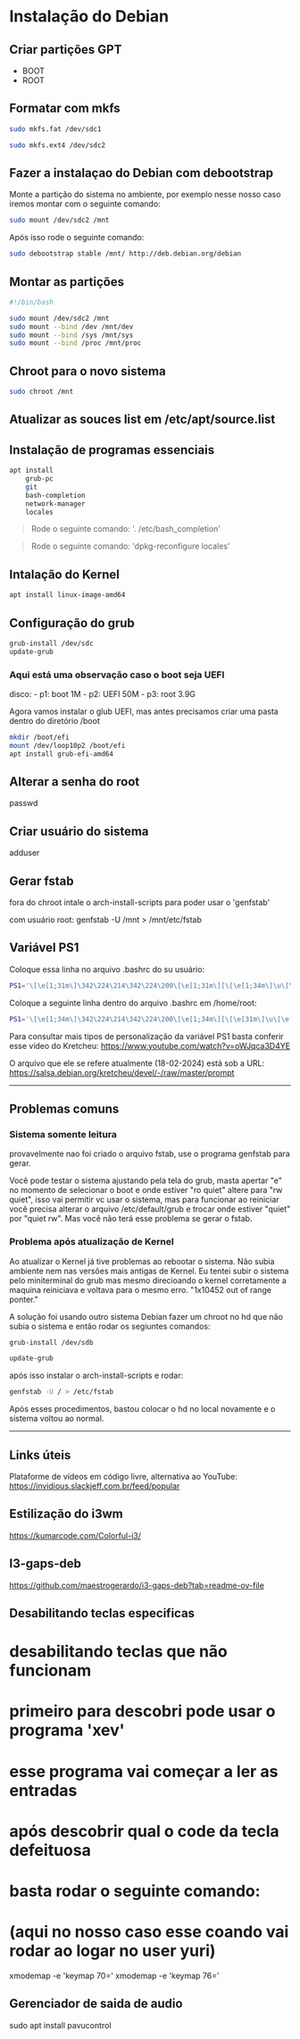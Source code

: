 # Instalação do Debian

## Criar partições GPT
- BOOT
- ROOT


## Formatar com mkfs

```sh
sudo mkfs.fat /dev/sdc1
```

```sh
sudo mkfs.ext4 /dev/sdc2
```

## Fazer a instalaçao do Debian com debootstrap

Monte a partição do sistema no ambiente, por exemplo nesse nosso caso iremos
montar com o seguinte comando:
```sh
sudo mount /dev/sdc2 /mnt
```

Após isso rode o seguinte comando:

```sh
sudo debootstrap stable /mnt/ http://deb.debian.org/debian
```

## Montar as partições

```sh
#!/bin/bash

sudo mount /dev/sdc2 /mnt
sudo mount --bind /dev /mnt/dev
sudo mount --bind /sys /mnt/sys
sudo mount --bind /proc /mnt/proc
```

## Chroot para o novo sistema

```sh
sudo chroot /mnt
```

## Atualizar as souces list em /etc/apt/source.list

## Instalação de programas essenciais

```sh
apt install
    grub-pc
    git
    bash-completion
    network-manager
    locales
```

> Rode o seguinte comando: '. /etc/bash_completion'

> Rode o seguinte comando: 'dpkg-reconfigure locales'

## Intalação do Kernel

```sh
apt install linux-image-amd64
```

## Configuração do grub

```sh
grub-install /dev/sdc
update-grub
```

### Aqui está uma observação caso o boot seja UEFI

disco:
    - p1: boot 1M
    - p2: UEFI 50M
    - p3: root 3.9G

Agora vamos instalar o glub UEFI, mas antes precisamos criar uma pasta dentro do
diretório /boot

```sh
mkdir /boot/efi
mount /dev/loop10p2 /boot/efi
apt install grub-efi-amd64
```

## Alterar a senha do root


passwd

## Criar usuário do sistema

adduser <nome-usuario>

## Gerar fstab

fora do chroot intale o arch-install-scripts para poder usar o 'genfstab'

com usuário root:
genfstab -U /mnt > /mnt/etc/fstab


## Variável  PS1

Coloque essa linha no arquivo .bashrc do su usuário:
```sh
PS1='\[\e[1;31m\]\342\224\214\342\224\200\[\e[1;31m\][\[\e[1;34m\]\u\[\e[1;37m\]@\[\e[1;1;34m\]\h\[\e[1;31m\]]\[\e[1;31m\]\342\224\200\[\e[1;31m\][\[\e[1;34m\]\w\[\e[1;31m\]]\[\e[1;31m\]\342\224\200[\[\e[1;37m\]\t\[\e[1;31m\]]\[\e[0m\]\[\e[33m\]\[`__git_ps1`\]\[\e[0m\]\n\[\e[1;31m\]\342\224\224\342\224\200\342\224\200\342\225\274\[\e[1;37m\] \$ \[\e[0m\]'
```

Coloque a seguinte linha dentro do arquivo .bashrc em /home/root:
```sh
PS1='\[\e[1;34m\]\342\224\214\342\224\200\[\e[1;34m\][\[\e[31m\]\u\[\e[1;37m\]@\[\e[1;34m\]\h\[\e[1;34m\]]\[\e[1;34m\]\342\224\200\[\e[1;34m\][\[\e[31m\]\w\[\e[1;34m\]]\[\e[1;34m\]\342\224\200[\[\e[1;37m\]\t\[\e[1;34m\]]\n\[\e[1;34m\]\342\224\224\342\224\200\342\224\200\342\225\274\[\e[1;37m\] \$ \[\e[0m\]'
```

Para consultar mais tipos de personalização da variável PS1 basta conferir esse
vídeo do Kretcheu:
https://www.youtube.com/watch?v=oWJqca3D4YE

O arquivo que ele se refere atualmente (18-02-2024) está sob a URL:
https://salsa.debian.org/kretcheu/devel/-/raw/master/prompt

---

## Problemas comuns 

### Sistema somente leitura
provavelmente nao foi criado o arquivo fstab, use o programa genfstab para gerar.

Você pode testar o sistema ajustando pela tela do grub, masta apertar "e" no momento de selecionar o boot e
onde estiver "ro quiet" altere para "rw quiet", isso vai permitir vc usar o sistema, mas para funcionar ao reiniciar
você precisa alterar o arquivo /etc/default/grub e trocar onde estiver "quiet" por "quiet rw".
Mas você não terá esse problema se gerar o fstab.

### Problema após atualização de Kernel

Ao atualizar o Kernel já tive problemas ao rebootar o sistema. Não subia
ambiente nem nas versões mais antigas de Kernel. Eu tentei subir o sistema pelo
miniterminal do grub mas mesmo direcioando o kernel corretamente a maquina
reiniciava e voltava para o mesmo erro.
"1x10452 out of range ponter."

A solução foi usando outro sistema Debian fazer um chroot no hd que não subia o
sistema e então rodar os segiuntes comandos:

```sh
grub-install /dev/sdb

update-grub
```

após isso instalar o arch-install-scripts e rodar:

```sh
genfstab -U / > /etc/fstab
```

Após esses procedimentos, bastou colocar o hd no local novamente e o sistema
voltou ao normal.


---

## Links úteis

Plataforme de vídeos em código livre, alternativa ao YouTube:
https://invidious.slackjeff.com.br/feed/popular

## Estilização do i3wm

https://kumarcode.com/Colorful-i3/

## I3-gaps-deb

https://github.com/maestrogerardo/i3-gaps-deb?tab=readme-ov-file

## Desabilitando teclas especificas

# desabilitando teclas que não funcionam
# primeiro para descobri pode usar o programa 'xev'
# esse programa vai começar a ler as entradas 
# após descobrir qual o code da tecla defeituosa 
# basta rodar o seguinte comando:
# (aqui no nosso caso esse coando vai rodar ao logar no user yuri)

xmodemap -e 'keymap 70='
xmodemap -e 'keymap 76='

## Gerenciador de saida de audio

sudo apt install pavucontrol
